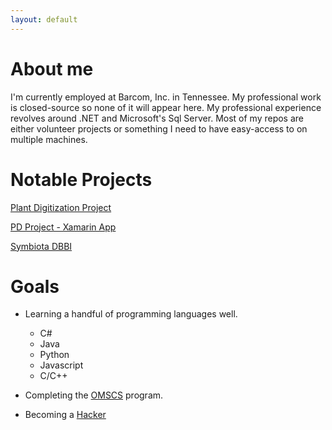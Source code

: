 ```yaml
---
layout: default
---
```

# About me

I'm currently employed at Barcom, Inc. in Tennessee. My professional work is closed-source so none of it will appear here. My professional experience revolves around .NET and Microsoft's Sql Server. Most of my repos are either volunteer projects or something I need to have easy-access to on multiple machines.

# Notable Projects

[Plant Digitization Project](https://j-h-m.github.io/Plant-Digitization-Project/)

[PD Project - Xamarin App](https://j-h-m.github.io/pd-project-xamarin/)

[Symbiota DBBI](https://github.com/j-h-m/Symbiota-Light)

# Goals

 - Learning a handful of programming languages well.
    - C#
    - Java
    - Python
    - Javascript
    - C/C++

 - Completing the [OMSCS](http://www.omscs.gatech.edu/) program. 
 
 - Becoming a [Hacker](http://www.catb.org/esr/faqs/hacker-howto.html)